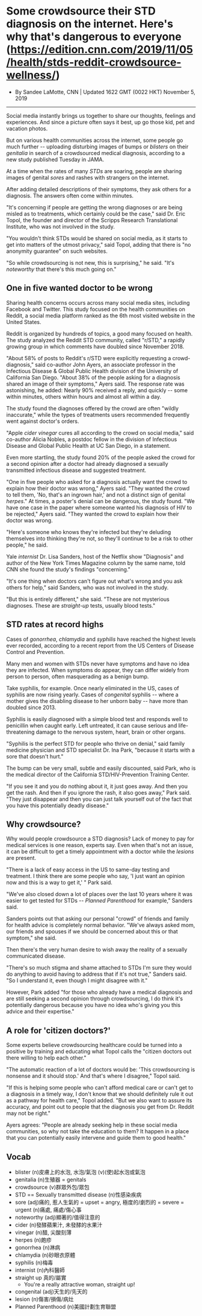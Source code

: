 # Some crowdsource their STD diagnosis on the internet. Here's why that's dangerous to everyone (https://edition.cnn.com/2019/11/05/health/stds-reddit-crowdsource-wellness/)
- By Sandee LaMotte, CNN | Updated 1622 GMT (0022 HKT) November 5, 2019
---------------------------------------------------------------------------------------------------------------------
Social media instantly brings us together to share our thoughts, feelings and experiences. And since a picture often says it best, up go those kid, pet and vacation photos.

But on various health communities across the internet, some people go much further -- uploading disturbing images of bumps or *blisters* on their *genitalia* in search of a crowdsourced medical diagnosis, according to a new study published Tuesday in JAMA.

At a time when the rates of many *STDs* are soaring, people are sharing images of genital *sores* and rashes with strangers on the internet.

After adding detailed descriptions of their symptoms, they ask others for a diagnosis. The answers often come within minutes.

"It's concerning if people are getting the wrong diagnoses or are being misled as to treatments, which certainly could be the case," said Dr. Eric Topol, the founder and director of the Scripps Research Translational Institute, who was not involved in the study.

"You wouldn't think STDs would be shared on social media, as it starts to get into matters of the utmost privacy," said Topol, adding that there is "no anonymity guarantee" on such websites.

"So while crowdsourcing is not new, this is surprising," he said. "It's *noteworthy* that there's this much going on."

## One in five wanted doctor to be wrong

Sharing health concerns occurs across many social media sites, including Facebook and Twitter. This study focused on the health communities on Reddit, a social media platform ranked as the 6th most visited website in the United States.

Reddit is organized by hundreds of topics, a good many focused on health. The study analyzed the Reddit STD community, called "r/STD," a rapidly growing group in which comments have doubled since November 2018.

"About 58% of posts to Reddit's r/STD were explicitly requesting a crowd-diagnosis," said co-author John Ayers, an associate professor in the Infectious Disease & Global Public Health division of the University of California San Diego.
"About 38% of the people asking for a diagnosis shared an image of their symptoms," Ayers said. The response rate was astonishing, he added: Nearly 90% received a reply, and quickly -- some within minutes, others within hours and almost all within a day.

The study found the diagnoses offered by the crowd are often "wildly inaccurate," while the types of treatments users recommended frequently went against doctor's orders.

"Apple *cider* *vinegar* cures all according to the crowd on social media," said co-author Alicia Nobles, a postdoc fellow in the division of Infectious Disease and Global Public Health at UC San Diego, in a statement.

Even more startling, the study found 20% of the people asked the crowd for a second opinion after a doctor had already diagnosed a sexually transmitted infectious disease and suggested treatment.

"One in five people who asked for a diagnosis actually want the crowd to explain how their doctor was wrong," Ayers said. "They wanted the crowd to tell them, 'No, that's an ingrown hair,' and not a distinct sign of genital *herpes*."
At times, a poster's denial can be dangerous, the study found. "We have one case in the paper where someone wanted his diagnosis of HIV to be rejected," Ayers said. "They wanted the crowd to explain how their doctor was wrong.

"Here's someone who knows they're infected but they're deluding themselves into thinking they're not, so they'll continue to be a risk to other people," he said.

Yale *internist* Dr. Lisa Sanders, host of the Netflix show "Diagnosis" and author of the New York Times Magazine column by the same name, told CNN she found the study's findings "concerning."

"It's one thing when doctors can't figure out what's wrong and you ask others for help," said Sanders, who was not involved in the study.

"But this is entirely different," she said. "These are not mysterious diagnoses. These are *straight-up* tests, usually blood tests."

## STD rates at record highs

Cases of *gonorrhea*, *chlamydia* and *syphilis* have reached the highest levels ever recorded, according to a recent report from the US Centers of Disease Control and Prevention.

Many men and women with STDs never have symptoms and have no idea they are infected. When symptoms do appear, they can differ widely from person to person, often masquerading as a benign bump.

Take syphilis, for example. Once nearly eliminated in the US, cases of syphilis are now rising yearly. Cases of *congenital* syphilis -- where a mother gives the disabling disease to her unborn baby -- have more than doubled since 2013.

Syphilis is easily diagnosed with a simple blood test and responds well to penicillin when caught early. Left untreated, it can cause serious and life-threatening damage to the nervous system, heart, brain or other organs.

"Syphilis is the perfect STD for people who thrive on denial," said family medicine physician and STD specialist Dr. Ina Park, "because it starts with a sore that doesn't hurt."

The bump can be very small, subtle and easily discounted, said Park, who is the medical director of the California STD/HIV-Prevention Training Center.

"If you see it and you do nothing about it, it just goes away. And then you get the rash. And then if you ignore the rash, it also goes away," Park said. "They just disappear and then you can just talk yourself out of the fact that you have this potentially deadly disease."

## Why crowdsource?

Why would people crowdsource a STD diagnosis? Lack of money to pay for medical services is one reason, experts say. Even when that's not an issue, it can be difficult to get a timely appointment with a doctor while the *lesions* are present.

"There is a lack of easy access in the US to same-day testing and treatment. I think there are some people who say, 'I just want an opinion now and this is a way to get it,' " Park said.

"We've also closed down a lot of places over the last 10 years where it was easier to get tested for STDs -- *Planned Parenthood* for example," Sanders said.

Sanders points out that asking our personal "crowd" of friends and family for health advice is completely normal behavior. "We've always asked mom, our friends and spouses if we should be concerned about this or that symptom," she said.

Then there's the very human desire to wish away the reality of a sexually communicated disease.

"There's so much stigma and shame attached to STDs I'm sure they would do anything to avoid having to address that if it's not true," Sanders said. "So I understand it, even though I might disagree with it."

However, Park added "for those who already have a medical diagnosis and are still seeking a second opinion through crowdsourcing, I do think it's potentially dangerous because you have no idea who's giving you this advice and their expertise."

## A role for 'citizen doctors?'

Some experts believe crowdsourcing healthcare could be turned into a positive by training and educating what Topol calls the "citizen doctors out there willing to help each other."

"The automatic reaction of a lot of doctors would be: 'This crowdsourcing is nonsense and it should stop.' And that's where I disagree," Topol said.

"If this is helping some people who can't afford medical care or can't get to a diagnosis in a timely way, I don't know that we should definitely rule it out as a pathway for health care," Topol added. "But we also want to assure its accuracy, and point out to people that the diagnosis you get from Dr. Reddit may not be right."

Ayers agrees: "People are already seeking help in these social media communities, so why not take the education to them? It happen in a place that you can potentially easily intervene and guide them to good health."

## Vocab
- blister (n)皮膚上的水泡, 水泡/氣泡 (v)(使)起水泡或氣泡
- genitalia (n)生殖器 = genitals
- crowdsource (v)群眾外包/眾包
- STD == Sexually transmitted disease (n)性感染疾病
- sore (adj)痛的, 惹人生氣的 = upset = angry, 極度的/劇烈的 = severe = urgent (n)痛處, 痛處/傷心事
- noteworthy (adj)顯著的/值得注意的
- cider (n)發酵蘋果汁, 未發酵的水果汁
- vinegar (n)醋, 尖酸刻薄
- herpes (n)皰疹
- gonorrhea (n)淋病
- chlamydia (n)砂眼衣原體
- syphilis (n)梅毒
- internist (n)內科醫師
- straight up 真的/屬實
	- You're a really attractive woman, straight up!
- congenital (adj)天生的/先天的
- lesion (n)傷害/損傷/病灶
- Planned Parenthood (n)美國計劃生育聯盟
